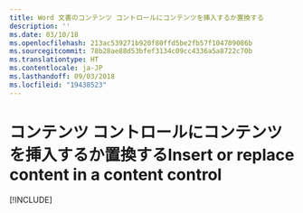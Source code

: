 ```yaml
---
title: Word 文書のコンテンツ コントロールにコンテンツを挿入するか置換する
description: ''
ms.date: 03/10/18
ms.openlocfilehash: 213ac539271b920f80ffd5be2fb57f104709086b
ms.sourcegitcommit: 78b28ae88d53bfef3134c09cc4336a5a8722c70b
ms.translationtype: HT
ms.contentlocale: ja-JP
ms.lasthandoff: 09/03/2018
ms.locfileid: "19438523"
---
```

# <a name="insert-or-replace-content-in-a-content-control"></a><span data-ttu-id="8633e-102">コンテンツ コントロールにコンテンツを挿入するか置換する</span><span class="sxs-lookup"><span data-stu-id="8633e-102">Insert or replace content in a content control</span></span>

[!INCLUDE[](../includes/word-tutorial-content-control.md)]
